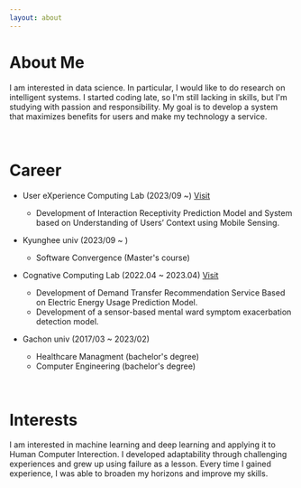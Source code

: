 ```yaml
---
layout: about 
---
```


# About Me
I am interested in data science. In particular, I would like to do research on intelligent systems.
I started coding late, so I'm still lacking in skills, but I'm studying with passion and responsibility.
My goal is to develop a system that maximizes benefits for users and make my technology a service. 

<br/>

# Career
* User eXperience Computing Lab (2023/09 ~) [Visit](https://skpark-khu.github.io/)
  * Development of Interaction Receptivity Prediction Model and System based on Understanding of Users’ Context using Mobile Sensing.
  
* Kyunghee univ (2023/09 ~ )
   * Software Convergence (Master's course)

* Cognative Computing Lab (2022.04 ~ 2023.04) [Visit](https://sites.google.com/view/keylee/main?authuser=0)
  * Development of Demand Transfer Recommendation Service Based on Electric Energy Usage Prediction Model.
  * Development of a sensor-based mental ward symptom exacerbation detection model.
  
* Gachon univ (2017/03 ~ 2023/02)
  * Healthcare Managment (bachelor's degree)
  * Computer Engineering (bachelor's degree)

<br/>

# Interests
I am interested in machine learning and deep learning and applying it to Human Computer Interection.
I developed adaptability through challenging experiences and grew up using failure as a lesson. Every time I gained experience, I was able to broaden my horizons and improve my skills.
